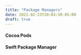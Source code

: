 ```yaml
---
title: "Package Managers"
date: 2021-02-23T20:03:58-05:00
draft: true
---
```

#### Cocoa Pods

#### Swift Package Manager
